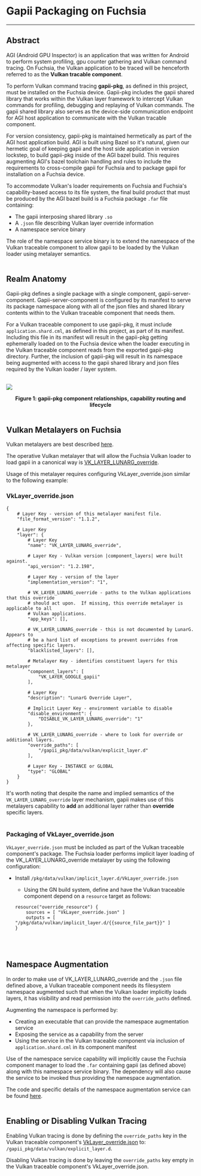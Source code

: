 # Gapii Packaging on Fuchsia

---

## Abstract

AGI (Android GPU Inspector) is an application that was written for Android to perform system
profiling, gpu counter gathering and Vulkan command tracing. On Fuchsia, the Vulkan application to
be traced will be henceforth referred to as the **Vulkan tracable component**.

To perform Vulkan command tracing **gapii-pkg**, as defined in this project, must be installed on
the Fuchsia device. Gapii-pkg includes the gapii shared library that works within the Vulkan layer
framework to intercept Vulkan commands for profiling, debugging and replaying of Vulkan commands.
The gapii shared library also serves as the device-side communication endpoint for AGI host
application to communicate with the Vulkan tracable component.

For version consistency, gapii-pkg is maintained hermetically as part of the AGI host application
build. AGI is built using Bazel so it's natural, given our hermetic goal of keeping gapii and the
host side application in version lockstep, to build gapii-pkg inside of the AGI bazel build. This
requires augmenting AGI's bazel toolchain handling and rules to include the requirements to
cross-compile gapii for Fuchsia and to package gapii for installation on a Fuchsia device.

To accommodate Vulkan's loader requirements on Fuchsia and Fuchsia's capability-based access to its
file system, the final build product that must be produced by the AGI bazel build is a Fuchsia
package `.far` file containing:

- The gapii interposing shared library `.so`
- A `.json` file describing Vulkan layer override information
- A namespace service binary

The role of the namespace service binary is to extend the namespace of the Vulkan traceable
component to allow gapii to be loaded by the Vulkan loader using metalayer semantics.
<br><br>
## Realm Anatomy

Gapii-pkg defines a single package with a single component, gapii-server-component.
Gapii-server-component is configured by its manifest to serve its package namespace along with all
of the json files and shared library contents within to the Vulkan traceable component that needs
them.

For a Vulkan traceable component to use gapii-pkg, it must include `application.shard.cml`, as
defined in this project, as part of its manifest. Including this file in its manifest will result in
the gapii-pkg getting ephemerally loaded on to the Fuchsia device when the loader executing in the
Vulkan traceable component reads from the exported gapii-pkg directory. Further, the inclusion of
gapii-pkg will result in its namespace being augmented with access to the gapii shared library and
json files required by the Vulkan loader / layer system.

<br><image src="images/agi_gapii_packaging.svg">
<b>
<center>Figure 1: gapii-pkg component relationships, capability routing and lifecycle</center>
</b>
</image><br>

## Vulkan Metalayers on Fuchsia

Vulkan metalayers are best described [here][metalayers].

The operative Vulkan metalayer that will allow the Fuchsia Vulkan loader to load gapii in a
canonical way is [VK_LAYER_LUNARG_override][override].

Usage of this metalayer requires configuring VkLayer_override.json similar to the following example:

### VkLayer_override.json

```
{
    # Layer Key - version of this metalayer manifest file.
    "file_format_version": "1.1.2",

    # Layer Key
    "layer": {
        # Layer Key
        "name": "VK_LAYER_LUNARG_override",

        # Layer Key - Vulkan version |component_layers| were built against.
        "api_version": "1.2.198",

        # Layer Key - version of the layer
        "implementation_version": "1",

        # VK_LAYER_LUNARG_override - paths to the Vulkan applications that this override
        # should act upon.  If missing, this override metalayer is applicable to all
        # Vulkan applications.
        "app_keys": [],

        # VK_LAYER_LUNARG_override - this is not documented by LunarG.  Appears to
        # be a hard list of exceptions to prevent overrides from affecting specific layers.
        "blacklisted_layers": [],

        # Metalayer Key - identifies constituent layers for this metalayer
        "component_layers": [
            "VK_LAYER_GOOGLE_gapii"
        ],

        # Layer Key
        "description": "LunarG Override Layer",

        # Implicit Layer Key - environment variable to disable
        "disable_environment": {
            "DISABLE_VK_LAYER_LUNARG_override": "1"
        },

        # VK_LAYER_LUNARG_override - where to look for override or additional layers.
        "override_paths": [
            "/gapii_pkg/data/vulkan/explicit_layer.d"
        ],

        # Layer Key - INSTANCE or GLOBAL
        "type": "GLOBAL"
    }
}
```

It's worth noting that despite the name and implied semantics of the `VK_LAYER_LUNARG_override`
layer mechanism, gapii makes use of this metalayers capability to **add** an additional layer rather
than **override** specific layers.
<br><br>

### Packaging of VkLayer_override.json

`VkLayer_override.json` must be included as part of the Vulkan traceable component's package. The
Fuchsia loader performs implicit layer loading of the VK_LAYER_LUNARG_override metalayer by using
the following configuration:

- Install `/pkg/data/vulkan/implicit_layer.d/VkLayer_override.json`

  - Using the GN build system, define and have the Vulkan traceable component depend on a `resource`
    target as follows:

  ```
  resource("override_resource") {
      sources = [ "VkLayer_override.json" ]
      outputs = [ "/pkg/data/vulkan/implicit_layer.d/{{source_file_part}}" ]
  }
  ```
<br><br>

## Namespace Augmentation

In order to make use of VK_LAYER_LUNARG_override and the `.json` file defined above, a Vulkan
traceable component needs its filesystem namespace augmented such that when the Vulkan loader
implicitly loads layers, it has visibility and read permission into the `override_paths` defined.

Augmenting the namespace is performed by:

- Creating an executable that can provide the namespace augmentation service
- Exposing the service as a capability from the server
- Using the service in the Vulkan traceable component via inclusion of `application.shard.cml` in
  its component manifest

Use of the namespace service capability will implicitly cause the Fuchsia component manager to load
the `.far` containing gapii (as defined above) along with this namespace service binary. The
dependency will also cause the service to be invoked thus providing the namespace augmentation.

The code and specific details of the namespace augmentation service can be found
[here][layer-server].
<br><br>

## Enabling or Disabling Vulkan Tracing

Enabling Vulkan tracing is done by defining the `override_paths` key in the Vulkan traceable
component's [VkLayer_override.json](#vklayer_overridejson) to:
`/gapii_pkg/data/vulkan/explicit_layer.d`.

Disabling Vulkan tracing is done by leaving the `override_paths` key empty in the Vulkan traceable
component's VkLayer_override.json.

[metalayers]: https://chromium.googlesource.com/external/github.com/KhronosGroup/Vulkan-Loader/+/refs/tags/sdk-1.1.108.0/loader/LoaderAndLayerInterface.md#layer-manifest-file-format
[layer-server]: https://cs.opensource.google/fuchsia/fuchsia/+/main:src/lib/vulkan/vulkan-validation-pkg/validation_server.cc
[override]: https://www.lunarg.com/wp-content/uploads/2021/09/Vulkan-Layer-Symbiosis-within-the-Vulkan-Ecosystem.pdf
